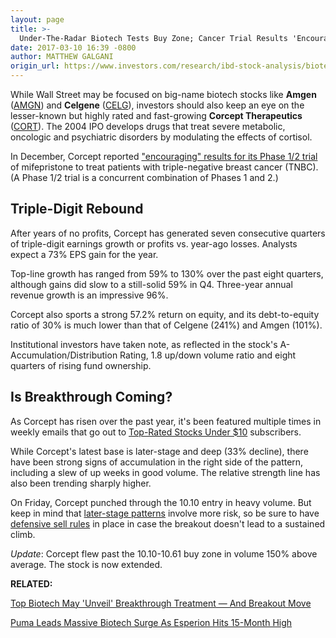 ```yaml
---
layout: page
title: >-
  Under-The-Radar Biotech Tests Buy Zone; Cancer Trial Results 'Encouraging'
date: 2017-03-10 16:39 -0800
author: MATTHEW GALGANI
origin_url: https://www.investors.com/research/ibd-stock-analysis/biotech-stock-corcept-encouraging-breast-cancer-trial-results-near-breakout/
---
```












 
 
 While Wall Street may be focused on big-name biotech stocks like **Amgen** ([AMGN](https://research.investors.com/quote.aspx?symbol=AMGN)) and **Celgene** ([CELG](https://research.investors.com/quote.aspx?symbol=CELG)), investors should also keep an eye on the lesser-known but highly rated and fast-growing **Corcept Therapeutics** ([CORT](https://research.investors.com/quote.aspx?symbol=CORT)).
The 2004 IPO develops drugs that treat severe metabolic, oncologic and psychiatric disorders by modulating the effects of cortisol.


In December, Corcept reported ["encouraging" results for its Phase 1/2 trial](http://corcept.com/news_events/view/pr_1478031961.html) of mifepristone to treat patients with triple-negative breast cancer (TNBC). (A Phase 1/2 trial is a concurrent combination of Phases 1 and 2.)


Triple-Digit Rebound
--------------------


After years of no profits, Corcept has generated seven consecutive quarters of triple-digit earnings growth or profits vs. year-ago losses. Analysts expect a 73% EPS gain for the year.


Top-line growth has ranged from 59% to 130% over the past eight quarters, although gains did slow to a still-solid 59% in Q4. Three-year annual revenue growth is an impressive 96%.


Corcept also sports a strong 57.2% return on equity, and its debt-to-equity ratio of 30% is much lower than that of Celgene (241%) and Amgen (101%).


Institutional investors have taken note, as reflected in the stock's A- Accumulation/Distribution Rating, 1.8 up/down volume ratio and eight quarters of rising fund ownership.


Is Breakthrough Coming?
-----------------------


As Corcept has risen over the past year, it's been featured multiple times in weekly emails that go out to [Top-Rated Stocks Under $10](https://www.investors.com/product/top-rated-stocks-under-10/) subscribers.


While Corcept's latest base is later-stage and deep (33% decline), there have been strong signs of accumulation in the right side of the pattern, including a slew of up weeks in good volume. The relative strength line has also been trending sharply higher.



On Friday, Corcept punched through the 10.10 entry in heavy volume. But keep in mind that [later-stage patterns](https://www.investors.com/tag/chart-patterns-how-to-count-bases/) involve more risk, so be sure to have [defensive sell rules](https://www.investors.com/ibd-university/how-to-sell/) in place in case the breakout doesn't lead to a sustained climb.


*Update*: Corcept flew past the 10.10-10.61 buy zone in volume 150% above average. The stock is now extended.


**RELATED:**


[Top Biotech May 'Unveil' Breakthrough Treatment — And Breakout Move](https://www.investors.com/research/ibd-stock-analysis/biotech-stock-celgene-reports-positive-unveil-trial-results-for-otezla/)


[Puma Leads Massive Biotech Surge As Esperion Hits 15-Month High](https://www.investors.com/news/technology/puma-leads-massive-biotech-surge-as-esperion-hits-15-month-high/)




